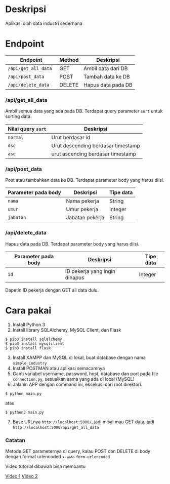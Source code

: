 # Deskripsi

Aplikasi olah data industri sederhana

# Endpoint

| Endpoint             | Method | Deskripsi          |
| -------------------- | ------ | ------------------ |
| `/api/get_all_data ` | GET    | Ambil data dari DB |
| `/api/post_data`     | POST   | Tambah data ke DB  |
| `/api/delete_data`   | DELETE | Hapus data pada DB |

### /api/get_all_data

Ambil semua data yang ada pada DB. Terdapat query parameter `sort` untuk sorting data.

| Nilai query `sort` | Deskripsi                          |
| ------------------ | ---------------------------------- |
| `normal`           | Urut berdasar id                   |
| `dsc`              | Urut descending berdasar timestamp |
| `asc`              | urut ascending berdasar timestamp  |

### /api/post_data

Post atau tambahkan data ke DB. Terdapat parameter body yang harus diisi.

| Parameter pada body | Deskripsi       | Tipe data |
| ------------------- | --------------- | --------- |
| `nama`              | Nama pekerja    | String    |
| `umur`              | Umur pekerja    | Integer   |
| `jabatan`           | Jabatan pekerja | String    |

### /api/delete_data

Hapus data pada DB. Terdapat parameter body yang harus diisi.

| Parameter pada body | Deskripsi                     | Tipe data |
| ------------------- | ----------------------------- | --------- |
| `id`                | ID pekerja yang ingin dihapus | Integer   |

Dapetin ID pekerja dengan GET all data dulu.

# Cara pakai

1. Install Python 3
2. Install library SQLAlchemy, MySQL Client, dan Flask

```
$ pip3 install sqlalchemy
$ pip3 install mysqlclient
$ pip3 install flask
```

3. Install XAMPP dan MySQL di lokal, buat database dengan nama `simple_industry`
4. Install POSTMAN atau aplikasi semacamnya
5. Ganti variabel username, password, host, database dan port pada file `connection.py`, sesuaikan sama yang ada di local (MySQL)
6. Jalanin APP dengan command ini, eksekusi dari root direktori.

```
$ python main.py
```

atau

```
$ python3 main.py
```

7. Base URLnya `http://localhost:5000/`, jadi misal mau GET data, jadi `http://localhost:5000/api/get_all_data`

### Catatan

Metode GET parameternya di query, kalau POST dan DELETE di body dengan format urlencoded `x-www-form-urlencoded`

Video tutorial dibawah bisa membantu

[Video 1](https://www.youtube.com/watch?v=MYe0camYjmY)
[Video 2](https://www.youtube.com/watch?v=cR_FqveTewo)
